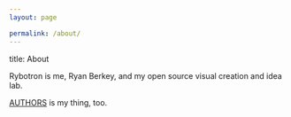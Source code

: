 ```yaml
---
layout: page

permalink: /about/
---
```


title: About

Rybotron is me, Ryan Berkey, and my open source visual creation and idea lab.

[AUTHORS](http://bit.ly/authorsprj) is my thing, too.
